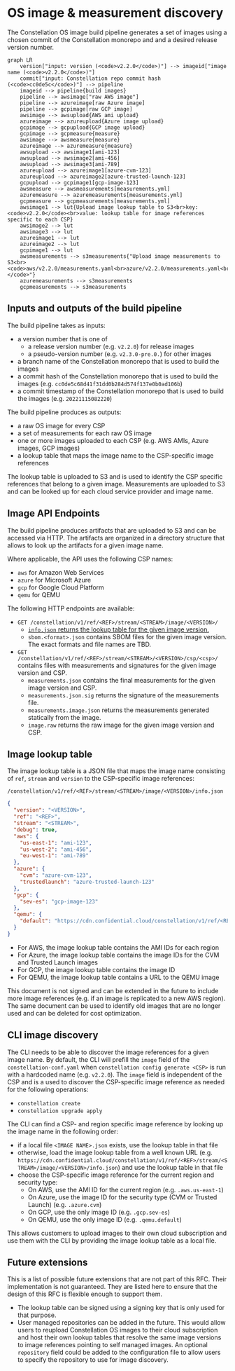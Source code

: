 # OS image & measurement discovery

The Constellation OS image build pipeline generates a set of images using a chosen commit of the Constellation monorepo and and a desired release version number.

```mermaid
graph LR
    version["input: version (<code>v2.2.0</code>)"] --> imageid["image name (<code>v2.2.0</code>)"]
    commit["input: Constellation repo commit hash (<code>cc0de5c</code>)"] --> pipeline
    imageid --> pipeline{build images}
    pipeline --> awsimage["raw AWS image"]
    pipeline --> azureimage[raw Azure image]
    pipeline --> gcpimage[raw GCP image]
    awsimage --> awsupload{AWS ami upload}
    azureimage --> azureupload{Azure image upload}
    gcpimage --> gcpupload{GCP image upload}
    gcpimage --> gcpmeasure{measure}
    awsimage --> awsmeasure{measure}
    azureimage --> azuremeasure{measure}
    awsupload --> awsimage1[ami-123]
    awsupload --> awsimage2[ami-456]
    awsupload --> awsimage3[ami-789]
    azureupload --> azureimage1[azure-cvm-123]
    azureupload --> azureimage2[azure-trusted-launch-123]
    gcpupload --> gcpimage1[gcp-image-123]
    awsmeasure --> awsmeasurements[measurements.yml]
    azuremeasure --> azuremeasurements[measurements.yml]
    gcpmeasure --> gcpmeasurements[measurements.yml]
    awsimage1 --> lut{Upload image lookup table to S3<br>key: <code>v2.2.0</code><br>value: lookup table for image references specific to each CSP}
    awsimage2 --> lut
    awsimage3 --> lut
    azureimage1 --> lut
    azureimage2 --> lut
    gcpimage1 --> lut
    awsmeasurements --> s3measurements{"Upload image measurements to S3<br><code>aws/v2.2.0/measurements.yaml<br>azure/v2.2.0/measurements.yaml<br>gcp/v2.2.0/measurements.yaml<br></code>"}
    azuremeasurements --> s3measurements
    gcpmeasurements --> s3measurements
```

## Inputs and outputs of the build pipeline

The build pipeline takes as inputs:

- a version number that is one of
  - a release version number (e.g. `v2.2.0`) for release images
  - a pseudo-version number (e.g. `v2.3.0-pre.0.`) for other images
- a branch name of the Constellation monorepo that is used to build the images
- a commit hash of the Constellation monorepo that is used to build the images (e.g. `cc0de5c68d41f31dd0b284d574f137e0b0ad106b`)
- a commit timestamp of the Constellation monorepo that is used to build the images (e.g. `20221115082220`)

The build pipeline produces as outputs:

- a raw OS image for every CSP
- a set of measurements for each raw OS image
- one or more images uploaded to each CSP (e.g. AWS AMIs, Azure images, GCP images)
- a lookup table that maps the image name to the CSP-specific image references

The lookup table is uploaded to S3 and is used to identify the CSP specific references that belong to a given image.
Measurements are uploaded to S3 and can be looked up for each cloud service provider and image name.

## Image API Endpoints

The build pipeline produces artifacts that are uploaded to S3 and can be accessed via HTTP.
The artifacts are organized in a directory structure that allows to look up the artifacts for a given image name.

Where applicable, the API uses the following CSP names:

- `aws` for Amazon Web Services
- `azure` for Microsoft Azure
- `gcp` for Google Cloud Platform
- `qemu` for QEMU

The following HTTP endpoints are available:

- `GET /constellation/v1/ref/<REF>/stream/<STREAM>/image/<VERSION>/`
  - [`info.json` returns the lookup table for the given image version.](#image-lookup-table)
  - `sbom.<format>.json` contains SBOM files for the given image version. The exact formats and file names are TBD.
- `GET /constellation/v1/ref/<REF>/stream/<STREAM>/<VERSION>/csp/<csp>/` contains files with measurements and signatures for the given image version and CSP.
  - `measurements.json` contains the final measurements for the given image version and CSP.
  - `measurements.json.sig` returns the signature of the measurements file.
  - `measurements.image.json` returns the measurements generated statically from the image.
  - `image.raw` returns the raw image for the given image version and CSP.



## Image lookup table

The image lookup table is a JSON file that maps the image name consisting of `ref`, `stream` and `version` to the CSP-specific image references:

```
/constellation/v1/ref/<REF>/stream/<STREAM>/image/<VERSION>/info.json
```

```json
{
  "version": "<VERSION>",
  "ref": "<REF>",
  "stream": "<STREAM>",
  "debug": true,
  "aws": {
    "us-east-1": "ami-123",
    "us-west-2": "ami-456",
    "eu-west-1": "ami-789"
  },
  "azure": {
    "cvm": "azure-cvm-123",
    "trustedlaunch": "azure-trusted-launch-123"
  },
  "gcp": {
    "sev-es": "gcp-image-123"
  },
  "qemu": {
    "default": "https://cdn.confidential.cloud/constellation/v1/ref/<REF>/stream/<STREAM>/image/<VERSION>/csp/qemu/image.raw"
  }
}
```

- For AWS, the image lookup table contains the AMI IDs for each region
- For Azure, the image lookup table contains the image IDs for the CVM and Trusted Launch images
- For GCP, the image lookup table contains the image ID
- For QEMU, the image lookup table contains a URL to the QEMU image

This document is not signed and can be extended in the future to include more image references (e.g. if an image is replicated to a new AWS region).
The same document can be used to identify old images that are no longer used and can be deleted for cost optimization.

## CLI image discovery

The CLI needs to be able to discover the image references for a given image name.
By default, the CLI will prefill the `image` field of the `constellation-conf.yaml` when `constellation config generate <CSP>` is run with a hardcoded name (e.g. `v2.2.0`).
The `image` field is independent of the CSP and is a used to discover the CSP-specific image reference as needed for the following operations:

- `constellation create`
- `constellation upgrade apply`

The CLI can find a CSP- and region specific image reference by looking up the image name in the following order:

- if a local file `<IMAGE NAME>.json` exists, use the lookup table in that file
- otherwise, load the image lookup table from a well known URL (e.g. `https://cdn.confidential.cloud/constellation/v1/ref/<REF>/stream/<STREAM>/image/<VERSION>/info.json`) and use the lookup table in that file
- choose the CSP-specific image reference for the current region and security type:
  - On AWS, use the AMI ID for the current region (e.g. `.aws.us-east-1`)
  - On Azure, use the image ID for the security type (CVM or Trusted Launch) (e.g. `.azure.cvm`)
  - On GCP, use the only image ID (e.g. `.gcp.sev-es`)
  - On QEMU, use the only image ID (e.g. `.qemu.default`)

This allows customers to upload images to their own cloud subscription and use them with the CLI by providing the image lookup table as a local file.

## Future extensions

This is a list of possible future extensions that are not part of this RFC.
Their implementation is not guaranteed.
They are listed here to ensure that the design of this RFC is flexible enough to support them.

- The lookup table can be signed using a signing key that is only used for that purpose.
- User managed repositories can be added in the future. This would allow users to reupload Constellation OS images to their cloud subscription and host their own lookup tables that resolve the same image versions to image references pointing to self managed images. An optional `repository` field could be added to the configuration file to allow users to specify the repository to use for image discovery.
